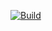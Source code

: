 [![Build](https://travis-ci.org/abraverm/manageiq-import-export.svg?branch=master)](https://travis-ci.org/abraverm/manageiq-import-export)
